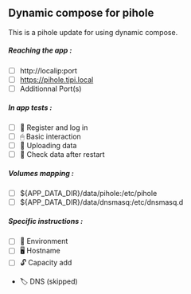 ## Dynamic compose for pihole
This is a pihole update for using dynamic compose.
##### Reaching the app :
- [ ] http://localip:port
- [ ] https://pihole.tipi.local
- [ ] Additionnal Port(s)
##### In app tests :
- [ ] 📝 Register and log in
- [ ] 🖱 Basic interaction
- [ ] 🌆 Uploading data
- [ ] 🔄 Check data after restart
##### Volumes mapping :
- [ ] ${APP_DATA_DIR}/data/pihole:/etc/pihole
- [ ] ${APP_DATA_DIR}/data/dnsmasq:/etc/dnsmasq.d
##### Specific instructions :
- [ ] 🌳 Environment
- [ ] 🖥 Hostname
- [ ] 🔓 Capacity add
- 🏷 DNS (skipped)
